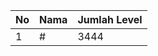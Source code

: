 | No | Nama            | Jumlah Level |
|----|-----------------|--------------|
| 1  | #    |    3444        |
